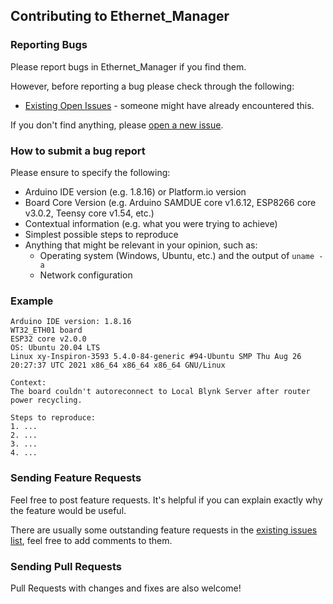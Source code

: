 ## Contributing to Ethernet_Manager

### Reporting Bugs

Please report bugs in Ethernet_Manager if you find them.

However, before reporting a bug please check through the following:

* [Existing Open Issues](https://github.com/khoih-prog/Ethernet_Manager/issues) - someone might have already encountered this.

If you don't find anything, please [open a new issue](https://github.com/khoih-prog/Ethernet_Manager/issues/new).

### How to submit a bug report

Please ensure to specify the following:

* Arduino IDE version (e.g. 1.8.16) or Platform.io version
* Board Core Version (e.g. Arduino SAMDUE core v1.6.12, ESP8266 core v3.0.2, Teensy core v1.54, etc.)
* Contextual information (e.g. what you were trying to achieve)
* Simplest possible steps to reproduce
* Anything that might be relevant in your opinion, such as:
  * Operating system (Windows, Ubuntu, etc.) and the output of `uname -a`
  * Network configuration


### Example

```
Arduino IDE version: 1.8.16
WT32_ETH01 board
ESP32 core v2.0.0
OS: Ubuntu 20.04 LTS
Linux xy-Inspiron-3593 5.4.0-84-generic #94-Ubuntu SMP Thu Aug 26 20:27:37 UTC 2021 x86_64 x86_64 x86_64 GNU/Linux

Context:
The board couldn't autoreconnect to Local Blynk Server after router power recycling.

Steps to reproduce:
1. ...
2. ...
3. ...
4. ...
```

### Sending Feature Requests

Feel free to post feature requests. It's helpful if you can explain exactly why the feature would be useful.

There are usually some outstanding feature requests in the [existing issues list](https://github.com/khoih-prog/Ethernet_Manager/issues?q=is%3Aopen+is%3Aissue+label%3Aenhancement), feel free to add comments to them.

### Sending Pull Requests

Pull Requests with changes and fixes are also welcome!
